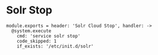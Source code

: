 
# Solr Stop

    module.exports = header: 'Solr Cloud Stop', handler: ->
      @system.execute
        cmd: 'service solr stop'
        code_skipped: 1
        if_exists: '/etc/init.d/solr'
